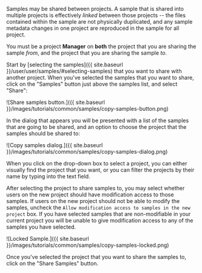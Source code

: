 Samples may be shared between projects. A sample that is shared into multiple projects is effectively *linked* between those projects -- the files contained within the sample are not physically duplicated, and any sample metadata changes in one project are reproduced in the sample for all project.

You must be a project **Manager** on **both** the project that you are sharing the sample *from*, and the project that you are sharing the sample *to*.

Start by [selecting the samples]({{ site.baseurl }}/user/user/samples/#selecting-samples) that you want to share with another project. When you've selected the samples that you want to share, click on the "Samples" button just above the samples list, and select "Share":

![Share samples button.]({{ site.baseurl }}/images/tutorials/common/samples/copy-samples-button.png)

In the dialog that appears you will be presented with a list of the samples that are going to be shared, and an option to choose the project that the samples should be shared to:

![Copy samples dialog.]({{ site.baseurl }}/images/tutorials/common/samples/copy-samples-dialog.png)

When you click on the drop-down box to select a project, you can either visually find the project that you want, or you can filter the projects by their name by typing into the text field.

After selecting the project to share samples to, you may select whether users on the new project should have modification access to those samples.  If users on the new project should not be able to modify the samples, uncheck the `Allow modification access to samples in the new project` box.  If you have selected samples that are non-modifiable in your current project you will be unable to give modification access to any of the samples you have selected.

![Locked Sample.]({{ site.baseurl }}/images/tutorials/common/samples/copy-samples-locked.png)

Once you've selected the project that you want to share the samples to, click on the "Share Samples" button.